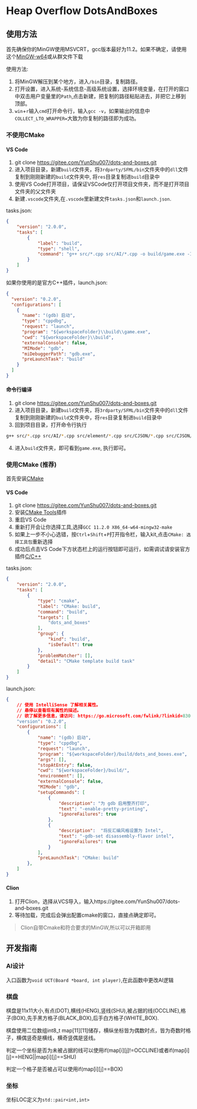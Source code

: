 # Heap Overflow DotsAndBoxes

## 使用方法
首先确保你的MinGW使用MSVCRT，gcc版本最好为11.2。如果不确定，请使用这个[MinGW-w64](https://ysod.azurewebsites.net/%E5%BC%80%E5%8F%91/MinGW/winlibs-x86_64-posix-seh-gcc-11.2.0-mingw-w64msvcrt-10.0.0-r1.zip)或从群文件下载

使用方法: 
1. 将MinGW解压到某个地方，进入`/bin`目录，复制路径。
2. 打开设置，进入系统-系统信息-高级系统设置，选择环境变量，在打开的窗口中双击用户变量里的`Path`,点击新建，把复制的路径粘贴进去，并把它上移到顶部。
3. `win`+`r`输入`cmd`打开命令行，输入`gcc -v`，如果输出的信息中`COLLECT_LTO_WRAPPER=`大致为你复制的路径即为成功。
### 不使用CMake
#### VS Code
1. git clone https://gitee.com/YunShu007/dots-and-boxes.git
2. 进入项目目录，新建`build`文件夹，将`3rdparty/SFML/bin`文件夹中的`dll`文件复制到刚刚新建的`build`文件夹中, 将`res`目录复制进`build`目录中
3. 使用VS Code打开项目，请保证VSCode仅打开项目文件夹，而不是打开项目文件夹的父文件夹
4. 新建`.vscode`文件夹,在`.vscode`里新建文件`tasks.json`和`launch.json`.

tasks.json:
```json
{
    "version": "2.0.0",
    "tasks": [
        {
            "label": "build",
            "type": "shell",
            "command": "g++ src/*.cpp src/AI/*.cpp -o build/game.exe -I ./3rdparty/SFML/include -L./3rdparty/SFML/lib -lsfml-graphics -lsfml-window -lsfml-system"
        }
    ]
}
```
如果你使用的是官方C++插件，launch.json:
```json
{
  "version": "0.2.0",
  "configurations": [
    {
      "name": "(gdb) 启动",
      "type": "cppdbg",
      "request": "launch",
      "program": "${workspaceFolder}\\build\\game.exe",
      "cwd": "${workspaceFolder}\\build",
      "externalConsole": false,
      "MIMode": "gdb",
      "miDebuggerPath": "gdb.exe",
      "preLaunchTask": "build"
    }
  ]
}
```
#### 命令行编译
1. git clone https://gitee.com/YunShu007/dots-and-boxes.git
2. 进入项目目录，新建`build`文件夹，将`3rdparty/SFML/bin`文件夹中的`dll`文件复制到刚刚新建的`build`文件夹中，将`res`目录复制进`build`目录中
3. 回到项目目录，打开命令行执行
```bash
g++ src/*.cpp src/AI/*.cpp src/element/*.cpp src/CJSON/*.cpp src/CJSON/*.h src/CJSON/*.c -o build/game.exe -I ./3rdparty/SFML/include -L./3rdparty/SFML/lib -lsfml-graphics -lsfml-window -lsfml-system
```

4. 进入`build`文件夹，即可看到`game.exe`, 执行即可。
### 使用CMake (推荐)
首先安装[CMake](https://github.com/Kitware/CMake/releases/download/v3.24.0-rc4/cmake-3.24.0-rc4-windows-x86_64.msi)
#### VS Code
1. git clone https://gitee.com/YunShu007/dots-and-boxes.git
2. 安装[CMake Tools](https://marketplace.visualstudio.com/items?itemName=ms-vscode.cmake-tools)插件
3. 重启VS Code
4. 重新打开会让你选择工具,选择`GCC 11.2.0 X86_64-w64-mingw32-make`
5. 如果上一步不小心选错，按`Ctrl`+`Shift`+`P`打开指令栏，输入kit,点击`CMake: 选择工具包`重新选择
6. 成功后点击VS Code下方状态栏上的运行按钮即可运行，如需调试请安装官方插件[C/C++](https://marketplace.visualstudio.com/items?itemName=ms-vscode.cpptools)

tasks.json:
```json
{
	"version": "2.0.0",
	"tasks": [
		{
			"type": "cmake",
			"label": "CMake: build",
			"command": "build",
			"targets": [
				"dots_and_boxes"
			],
			"group": {
				"kind": "build",
				"isDefault": true
			},
			"problemMatcher": [],
			"detail": "CMake template build task"
		}
	]
}
```

launch.json:
```json
{
    // 使用 IntelliSense 了解相关属性。 
    // 悬停以查看现有属性的描述。
    // 欲了解更多信息，请访问: https://go.microsoft.com/fwlink/?linkid=830387
    "version": "0.2.0",
    "configurations": [
        {
            "name": "(gdb) 启动",
            "type": "cppdbg",
            "request": "launch",
            "program": "${workspaceFolder}/build/dots_and_boxes.exe",
            "args": [],
            "stopAtEntry": false,
            "cwd": "${workspaceFolder}/build/",
            "environment": [],
            "externalConsole": false,
            "MIMode": "gdb",
            "setupCommands": [
                {
                    "description": "为 gdb 启用整齐打印",
                    "text": "-enable-pretty-printing",
                    "ignoreFailures": true
                },
                {
                    "description":  "将反汇编风格设置为 Intel",
                    "text": "-gdb-set disassembly-flavor intel",
                    "ignoreFailures": true
                }
            ],
            "preLaunchTask": "CMake: build"
        },
    ]
}
```

#### Clion
1. 打开Clion，选择从VCS导入，输入https://gitee.com/YunShu007/dots-and-boxes.git
2. 等待加载，完成后会弹出配置cmake的窗口，直接点确定即可。

> Clion自带Cmake和符合要求的MinGW,所以可以开箱即用
## 开发指南
### AI设计
入口函数为`void UCT(Board *board, int player)`,在此函数中更改AI逻辑

### 棋盘
棋盘是11x11大小,有点(DOT),横线(HENG),竖线(SHU),被占据的线(OCCLINE),格子(BOX),先手黑方格子(BLACK_BOX),后手白方格子(WHITE_BOX).

棋盘使用二位数组int8_t map[11][11]储存，横纵坐标皆为偶数时点，皆为奇数时格子，横偶竖奇是横线，横奇竖偶是竖线。

判定一个坐标是否为未被占据的线可以使用if(map[i][j]!=OCCLINE)或者if(map[i][j]==HENG||map[i][j]==SHU)

判定一个格子是否被占可以使用if(map[i][j]==BOX)


### 坐标
坐标LOC定义为`std::pair<int,int>`
